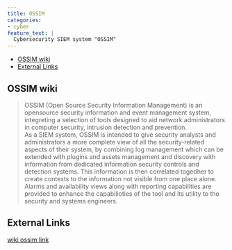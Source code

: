 ```yaml
---
title: OSSIM
categories:
- cyber
feature_text: |
  Cybersecurity SIEM system "OSSIM"
---
```


- [OSSIM wiki](#ossim-wiki)
- [External Links](#external-links)


## OSSIM wiki

> OSSIM (Open Source Security Information Management) is an opensource security information and event management system, integreting a selection of tools designed to aid network administrators in computer security, intrusion detection and prevention.  
> As a SIEM system, OSSIM is intended to give security analysts and administrators a more complete view of all the security-related aspects of their system, by combining log management which can be extended with plugins and assets management and discovery with information from dedicated information security controls and detection systems. This information is then correlated togedher to create contexts to the information not visible from one place alone. Alarms and availability views along with reporting capabilities are provided to enhance the capabilioties of the tool and its utility to the security and systems engineers.

## External Links

[wiki ossim link](https://en.wikipedia.org/wiki/OSSIM "wiki ossim")